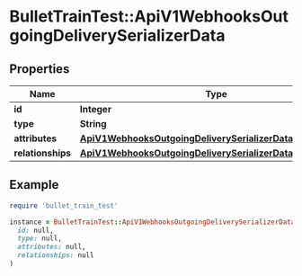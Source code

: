 # BulletTrainTest::ApiV1WebhooksOutgoingDeliverySerializerData

## Properties

| Name | Type | Description | Notes |
| ---- | ---- | ----------- | ----- |
| **id** | **Integer** |  | [optional] |
| **type** | **String** |  | [optional] |
| **attributes** | [**ApiV1WebhooksOutgoingDeliverySerializerDataAttributes**](ApiV1WebhooksOutgoingDeliverySerializerDataAttributes.md) |  | [optional] |
| **relationships** | [**ApiV1WebhooksOutgoingDeliverySerializerDataRelationships**](ApiV1WebhooksOutgoingDeliverySerializerDataRelationships.md) |  | [optional] |

## Example

```ruby
require 'bullet_train_test'

instance = BulletTrainTest::ApiV1WebhooksOutgoingDeliverySerializerData.new(
  id: null,
  type: null,
  attributes: null,
  relationships: null
)
```

